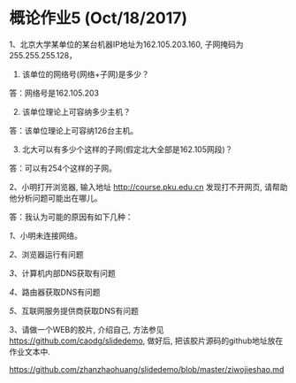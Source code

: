 概论作业5 (Oct/18/2017)
===============================

1、北京大学某单位的某台机器IP地址为162.105.203.160, 子网掩码为255.255.255.128，

1) 该单位的网络号(网络+子网)是多少？

答：网络号是162.105.203

2) 该单位理论上可容纳多少主机？

答：该单位理论上可容纳126台主机。

3) 北大可以有多少个这样的子网(假定北大全部是162.105网段)？

答：可以有254个这样的子网。

2、小明打开浏览器, 输入地址 http://course.pku.edu.cn 发现打不开网页, 请帮助他分析问题可能出在哪儿。

答：我认为可能的原因有如下几种：

*1*、小明未连接网络。

*2*、浏览器运行有问题

*3*、计算机内部DNS获取有问题

*4*、路由器获取DNS有问题

*5*、互联网服务提供商获取DNS有问题

3、请做一个WEB的胶片, 介绍自己, 方法参见 https://github.com/caodg/slidedemo, 做好后, 把该胶片源码的github地址放在作业文本中.

https://github.com/zhanzhaohuang/slidedemo/blob/master/ziwojieshao.md